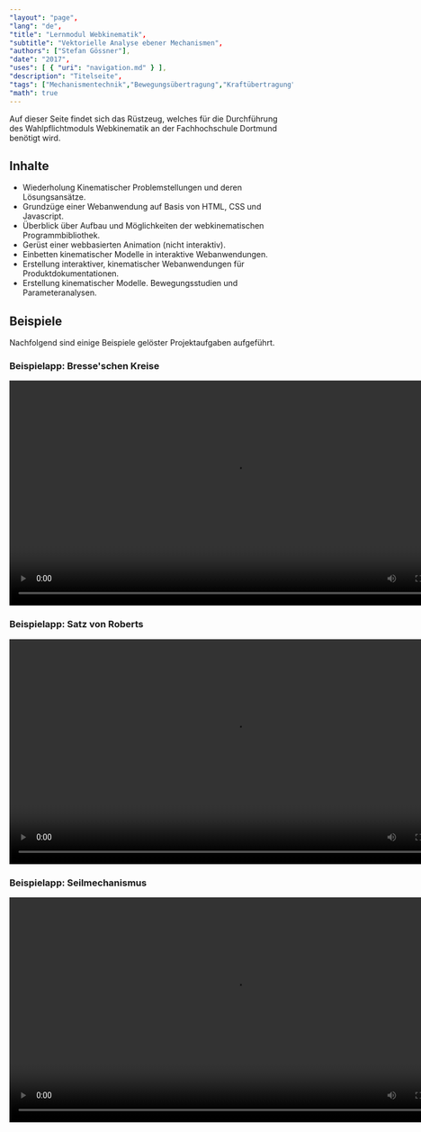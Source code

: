 ```yaml
---
"layout": "page",
"lang": "de",
"title": "Lernmodul Webkinematik",
"subtitle": "Vektorielle Analyse ebener Mechanismen",
"authors": ["Stefan Gössner"],
"date": "2017",
"uses": [ { "uri": "navigation.md" } ],
"description": "Titelseite",
"tags": ["Mechanismentechnik","Bewegungsübertragung","Kraftübertragung","Kinematik","Webentwicklung","g2","mec2","microJam"],
"math": true
---
```


Auf dieser Seite findet sich das Rüstzeug, welches für die Durchführung des Wahlpflichtmoduls Webkinematik an der Fachhochschule Dortmund benötigt wird. 

## Inhalte

* Wiederholung Kinematischer Problemstellungen und deren Lösungsansätze.
* Grundzüge einer Webanwendung auf Basis von HTML, CSS und Javascript.
* Überblick über Aufbau und Möglichkeiten der webkinematischen Programmbibliothek.
* Gerüst einer webbasierten Animation (nicht interaktiv).
* Einbetten kinematischer Modelle in interaktive Webanwendungen.
* Erstellung interaktiver, kinematischer Webanwendungen für Produktdokumentationen.
* Erstellung kinematischer Modelle. Bewegungsstudien und Parameteranalysen.

## Beispiele

Nachfolgend sind einige Beispiele gelöster Projektaufgaben aufgeführt.

### Beispielapp: Bresse'schen Kreise

<video src="https://goessner.github.io/webkinematik/Beispiele/Bressekreise.mp4" controls preload='metadata' width="800" height="auto"> Ihr Browser unterstützt keine eingebetteten Videos. Sie können es <a href="https://goessner.github.io/webkinematik/Beispiele/Bressekreise.mp4">herunterladen</a> und mit einem Videoplayer ansehen! </video>

### Beispielapp: Satz von Roberts

<video src="https://goessner.github.io/webkinematik/Beispiele/Roberts.mp4" controls preload='metadata' width="800" height="auto"> Ihr Browser unterstützt keine eingebetteten Videos. Sie können es <a href="https://goessner.github.io/webkinematik/Beispiele/Roberts.mp4">herunterladen</a> und mit einem Videoplayer ansehen! </video>

### Beispielapp: Seilmechanismus

<video src="https://goessner.github.io/webkinematik/Beispiele/Seilmechanismus.mp4" controls preload='metadata' width="800" height="auto"> Ihr Browser unterstützt keine eingebetteten Videos. Sie können es <a href="https://goessner.github.io/webkinematik/Beispiele/Seilmechanismus.mp4">herunterladen</a> und mit einem Videoplayer ansehen! </video>